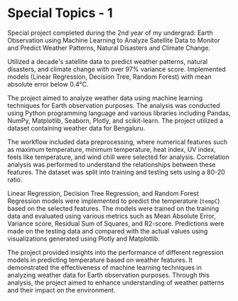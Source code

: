 # Special Topics - 1
Special project completed during the 2nd year of my undergrad: Earth Observation using Machine Learning to Analyze Satellite Data to Monitor and Predict Weather Patterns, Natural Disasters and Climate Change.

Utilized a decade's satellite data to predict weather patterns, natural disasters, and climate change with over 97% variance score. Implemented models (Linear Regression, Decision Tree, Random Forest) with mean absolute error below 0.4°C.

The project aimed to analyze weather data using machine learning techniques for Earth observation purposes. The analysis was conducted using Python programming language and various libraries including Pandas, NumPy, Matplotlib, Seaborn, Plotly, and scikit-learn. The project utilized a dataset containing weather data for Bengaluru.

The workflow included data preprocessing, where numerical features such as maximum temperature, minimum temperature, heat index, UV index, feels like temperature, and wind chill were selected for analysis. Correlation analysis was performed to understand the relationships between these features. The dataset was split into training and testing sets using a 80-20 ratio.

Linear Regression, Decision Tree Regression, and Random Forest Regression models were implemented to predict the temperature (`tempC`) based on the selected features. The models were trained on the training data and evaluated using various metrics such as Mean Absolute Error, Variance score, Residual Sum of Squares, and R2-score. Predictions were made on the testing data and compared with the actual values using visualizations generated using Plotly and Matplotlib.

The project provided insights into the performance of different regression models in predicting temperature based on weather features. It demonstrated the effectiveness of machine learning techniques in analyzing weather data for Earth observation purposes. Through this analysis, the project aimed to enhance understanding of weather patterns and their impact on the environment.
